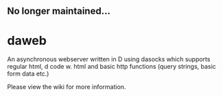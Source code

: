 ## No longer maintained...
daweb
=====

An asynchronous webserver written in D using dasocks which supports regular html, d code w. html and basic http functions (query strings, basic form data etc.)

Please view the wiki for more information.
